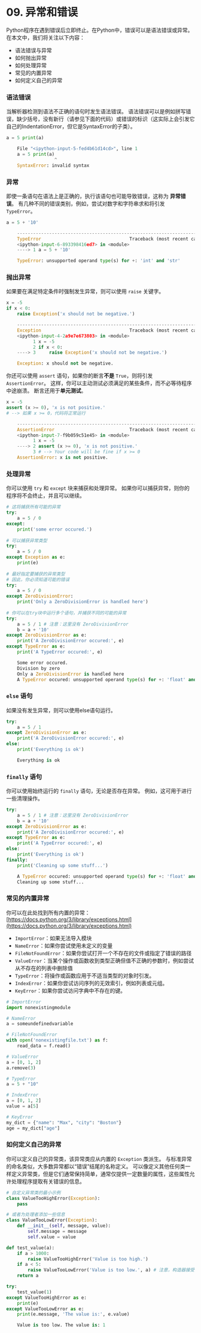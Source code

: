# 09. 异常和错误

Python程序在遇到错误后立即终止。在Python中，错误可以是语法错误或异常。 在本文中，我们将关注以下内容：

- 语法错误与异常
- 如何抛出异常
- 如何处理异常
- 常见的内置异常
- 如何定义自己的异常

### 语法错误

当解析器检测到语法不正确的语句时发生语法错误。 语法错误可以是例如拼写错误，缺少括号，没有新行（请参见下面的代码）或错误的标识（这实际上会引发它自己的IndentationError，但它是SyntaxError的子类）。

```python
a = 5 print(a)
```

```python
    File "<ipython-input-5-fed4b61d14cd>", line 1
    a = 5 print(a)
                  ^
    SyntaxError: invalid syntax
```

### 异常

即使一条语句在语法上是正确的，执行该语句也可能导致错误，这称为 **异常错误**。 有几种不同的错误类别，例如，尝试对数字和字符串求和将引发 `TypeError`。

```python
a = 5 + '10'
```

```python
    ---------------------------------------------------------------------------
    TypeError                                 Traceback (most recent call last)
    <ipython-input-6-893398416ed7> in <module>
    ----> 1 a = 5 + '10'

    TypeError: unsupported operand type(s) for +: 'int' and 'str'
```

### 抛出异常

如果要在满足特定条件时强制发生异常，则可以使用 `raise` 关键字。

```python
x = -5
if x < 0:
    raise Exception('x should not be negative.')
```

```python
    ---------------------------------------------------------------------------
    Exception                                 Traceback (most recent call last)
    <ipython-input-4-2a9e7e673803> in <module>
          1 x = -5
          2 if x < 0:
    ----> 3     raise Exception('x should not be negative.')

    Exception: x should not be negative.
```

你还可以使用 `assert` 语句，如果你的断言**不是** `True`，则将引发 `AssertionError`。 这样，你可以主动测试必须满足的某些条件，而不必等待程序中途崩溃。 断言还用于**单元测试**。

```python
x = -5
assert (x >= 0), 'x is not positive.'
# --> 如果 x >= 0，代码将正常运行
```

```python
    ---------------------------------------------------------------------------
    AssertionError                            Traceback (most recent call last)
    <ipython-input-7-f9b059c51e45> in <module>
          1 x = -5
    ----> 2 assert (x >= 0), 'x is not positive.'
          3 # --> Your code will be fine if x >= 0
    AssertionError: x is not positive.
```

### 处理异常

你可以使用 `try` 和 `except` 块来捕获和处理异常。 如果你可以捕获异常，则你的程序将不会终止，并且可以继续。

```python
# 这将捕获所有可能的异常
try:
    a = 5 / 0
except:
    print('some error occured.')
    
# 可以捕获异常类型
try:
    a = 5 / 0
except Exception as e:
    print(e)
    
# 最好指定要捕获的异常类型
# 因此，你必须知道可能的错误
try:
    a = 5 / 0
except ZeroDivisionError:
    print('Only a ZeroDivisionError is handled here')
    
# 你可以在try块中运行多个语句，并捕获不同的可能的异常
try:
    a = 5 / 1 # 注意：这里没有 ZeroDivisionError
    b = a + '10'
except ZeroDivisionError as e:
    print('A ZeroDivisionError occured:', e)
except TypeError as e:
    print('A TypeError occured:', e)
```

```python
    Some error occured.
    Division by zero
    Only a ZeroDivisionError is handled here
    A TypeError occured: unsupported operand type(s) for +: 'float' and 'str'
```

### `else` 语句

如果没有发生异常，则可以使用else语句运行。

```python
try:
    a = 5 / 1
except ZeroDivisionError as e:
    print('A ZeroDivisionError occured:', e)
else:
    print('Everything is ok')
```

```python
    Everything is ok
```

### `finally` 语句

你可以使用始终运行的 `finally` 语句，无论是否存在异常。 例如，这可用于进行一些清理操作。

```python
try:
    a = 5 / 1 # 注意：这里没有 ZeroDivisionError
    b = a + '10'
except ZeroDivisionError as e:
    print('A ZeroDivisionError occured:', e)
except TypeError as e:
    print('A TypeError occured:', e)
else:
    print('Everything is ok')
finally:
    print('Cleaning up some stuff...')
```

```python
    A TypeError occured: unsupported operand type(s) for +: 'float' and 'str'
    Cleaning up some stuff...
```

### 常见的内置异常

你可以在此处找到所有内置的异常：[https://docs.python.org/3/library/exceptions.html](https://docs.python.org/3/library/exceptions.html)

- `ImportError`：如果无法导入模块
- `NameError`：如果你尝试使用未定义的变量
- `FileNotFoundError`：如果你尝试打开一个不存在的文件或指定了错误的路径
- `ValueError`：当某个操作或函数收到类型正确但值不正确的参数时，例如尝试从不存在的列表中删除值
- `TypeError`：将操作或函数应用于不适当类型的对象时引发。
- `IndexError`：如果你尝试访问序列的无效索引，例如列表或元组。
- `KeyError`：如果你尝试访问字典中不存在的键。

```python
# ImportError
import nonexistingmodule

# NameError
a = someundefinedvariable

# FileNotFoundError
with open('nonexistingfile.txt') as f:
    read_data = f.read()

# ValueError
a = [0, 1, 2]
a.remove(3)

# TypeError
a = 5 + "10"

# IndexError
a = [0, 1, 2]
value = a[5]

# KeyError
my_dict = {"name": "Max", "city": "Boston"}
age = my_dict["age"]
```

### 如何定义自己的异常

你可以定义自己的异常类，该异常类应从内置的 `Exception` 类派生。 与标准异常的命名类似，大多数异常都以“错误”结尾的名称定义。 可以像定义其他任何类一样定义异常类，但是它们通常保持简单，通常仅提供一定数量的属性，这些属性允许处理程序提取有关错误的信息。

```python
# 自定义异常类的最小示例
class ValueTooHighError(Exception):
    pass

# 或者为处理者添加一些信息
class ValueTooLowError(Exception):
    def __init__(self, message, value):
        self.message = message
        self.value = value

def test_value(a):
    if a > 1000:
        raise ValueTooHighError('Value is too high.')
    if a < 5:
        raise ValueTooLowError('Value is too low.', a) # 注意，构造器接受两个参数
    return a

try:
    test_value(1)
except ValueTooHighError as e:
    print(e)
except ValueTooLowError as e:
    print(e.message, 'The value is:', e.value)
```

```python
    Value is too low. The value is: 1
```